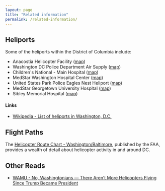 ```yaml
---
layout: page
title: "Related information"
permalink: /related-information/
---
```



## Heliports 

Some of the heliports within the District of Columbia include: 

* Anacostia Helicopter Facility ([map](https://goo.gl/maps/qTw6Qk1CY992))
* Washington DC Police Department Air Supply ([map](https://goo.gl/maps/yMAmPoh54zs))
* Children's National - Main Hospital ([map](https://goo.gl/maps/K895Z35sWAm))
* MedStar Washington Hospital Center ([map](https://goo.gl/maps/GB2b2LcSPxp))
* United States Park Police Eagles Nest Heliport ([map](https://goo.gl/maps/S88Caxh5zDu))
* MedStar Georgetown University Hospital ([map](https://www.google.com/maps/place/38%C2%B054'37.8%22N+77%C2%B004'39.5%22W/@38.9105664,-77.0775769,309m/data=!3m1!1e3!4m5!3m4!1s0x0:0x0!8m2!3d38.910495!4d-77.077644?hl=en))
* Sibley Memorial Hospital ([map](https://goo.gl/maps/ctrW3GEqBdk))

#### Links 

* [Wikipedia - List of heliports in Washington, D.C.](https://en.wikipedia.org/wiki/List_of_heliports_in_Washington,_D.C.)


## Flight Paths 

The [Helicopter Route Chart - Washington/Baltimore](https://aeronav.faa.gov/content/aeronav/heli_files/PDFs/Balt_Wash_Heli_11_P.pdf), published by the FAA, provides a wealth of detail about helicopter activity in and around DC.  

## Other Reads

* [WAMU - No, Washingtonians — There Aren’t More Helicopters Flying Since Trump Became President](https://wamu.org/story/17/08/29/no-washingtonians-arent-helicopters-flying-since-trump-became-president/)

